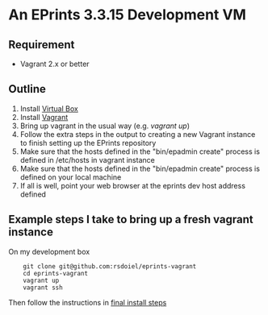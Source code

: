 
# An EPrints 3.3.15 Development VM

## Requirement

+ Vagrant 2.x or better

## Outline

1. Install [Virtual Box](https://www.virtualbox.org/wiki/Downloads)
2. Install [Vagrant](https://www.virtualbox.org/wiki/Downloads)
3. Bring up vagrant in the usual way (e.g. _vagrant up_)
4. Follow the extra steps in the output to creating a new Vagrant instance to finish setting up the EPrints repository
5. Make sure that the hosts defined in the "bin/epadmin create" process is defined in /etc/hosts in vagrant instance
6. Make sure that the hosts defined in the "bin/epadmin create" process is defined on your local machine
7. If all is well, point your web browser at the eprints dev host address defined

## Example steps I take to bring up a fresh vagrant instance

On my development box

```
    git clone git@github.com:rsdoiel/eprints-vagrant
    cd eprints-vagrant
    vagrant up 
    vagrant ssh
```

Then follow the instructions in [final install steps](Final-Install-Steps.md)

